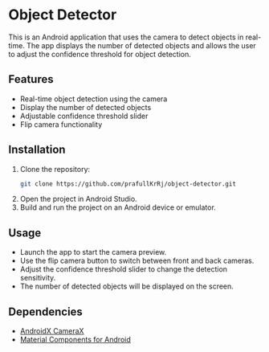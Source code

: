 # Object Detector

This is an Android application that uses the camera to detect objects in real-time. The app displays the number of detected objects and allows the user to adjust the confidence threshold for object detection.

## Features

- Real-time object detection using the camera
- Display the number of detected objects
- Adjustable confidence threshold slider
- Flip camera functionality


## Installation

1. Clone the repository:
    ```sh
    git clone https://github.com/prafullKrRj/object-detector.git
    ```
2. Open the project in Android Studio.
3. Build and run the project on an Android device or emulator.

## Usage

- Launch the app to start the camera preview.
- Use the flip camera button to switch between front and back cameras.
- Adjust the confidence threshold slider to change the detection sensitivity.
- The number of detected objects will be displayed on the screen.

## Dependencies

- [AndroidX CameraX](https://developer.android.com/training/camerax)
- [Material Components for Android](https://material.io/develop/android)

